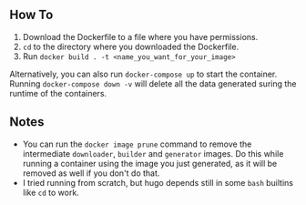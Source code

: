## How To

1. Download the Dockerfile to a file where you have permissions.
2. ``cd`` to the directory where you downloaded the Dockerfile.
3. Run ``docker build . -t <name_you_want_for_your_image>``

Alternatively, you can also run ``docker-compose up`` to start the container. Running ``docker-compose down -v`` will delete all the data generated suring the runtime of the containers.

## Notes

* You can run the ``docker image prune`` command to remove the intermediate ``downloader``, ``builder`` and ``generator`` images.
Do this while running a container using the image you just generated, as it will be removed as well if you don't do that.
* I tried running from scratch, but hugo depends still in some ``bash`` builtins like ``cd`` to work.
